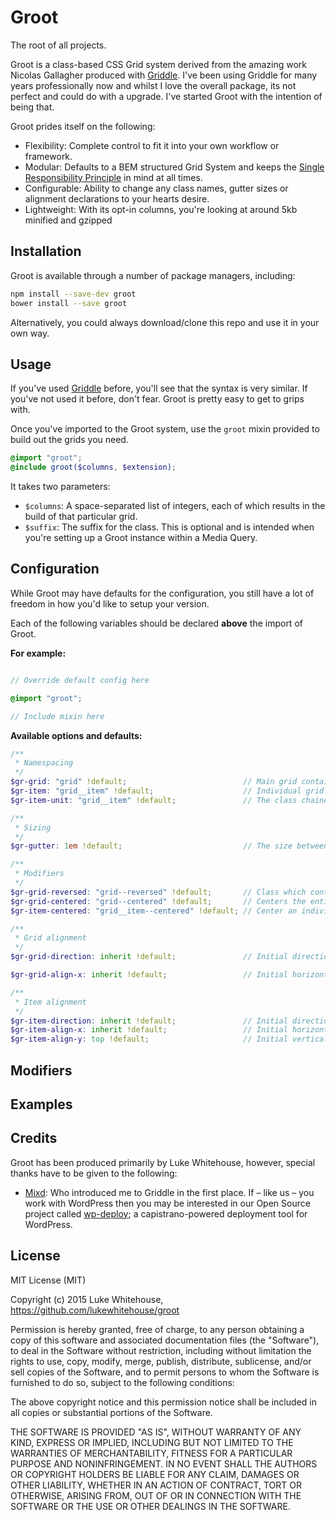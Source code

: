 # Groot
The root of all projects.

Groot is a class-based CSS Grid system derived from the amazing work Nicolas Gallagher produced with [Griddle](https://github.com/necolas/griddle). I've been using Griddle for many years professionally now and whilst I love the overall package, its not perfect and could do with a upgrade. I've started Groot with the intention of being that.

Groot prides itself on the following:

- Flexibility: Complete control to fit it into your own workflow or framework.
- Modular: Defaults to a BEM structured Grid System and keeps the [Single Responsibility Principle](https://en.wikipedia.org/wiki/Single_responsibility_principle) in mind at all times.
- Configurable: Ability to change any class names, gutter sizes or alignment declarations to your hearts desire.
- Lightweight: With its opt-in columns, you're looking at around 5kb minified and gzipped

## Installation

Groot is available through a number of package managers, including:

```sh
npm install --save-dev groot
bower install --save groot
```

Alternatively, you could always download/clone this repo and use it in your own way.

## Usage

If you've used [Griddle](https://github.com/necolas/griddle) before, you'll see that the syntax is very similar. If you've not used it before, don't fear. Groot is pretty easy to get to grips with.

Once you've imported to the Groot system, use the `groot` mixin provided to build out the grids you need.

```scss
@import "groot";
@include groot($columns, $extension);
```

It takes two parameters:

- `$columns`: A space-separated list of integers, each of which results in the build of that particular grid.
- `$suffix`: The suffix for the class. This is optional and is intended when you're setting up a Groot instance within a Media Query.


## Configuration
While Groot may have defaults for the configuration, you still have a lot of freedom in how you'd like to setup your version.

Each of the following variables should be declared **above** the import of Groot.

**For example:**

```scss

// Override default config here

@import "groot";

// Include mixin here
```

**Available options and defaults:**

```scss
/**
 * Namespacing
 */
$gr-grid: "grid" !default;                          // Main grid container which holds all elements
$gr-item: "grid__item" !default;                    // Individual grid item/cell/unit/whatever you want to call it.
$gr-item-unit: "grid__item" !default;               // The class chained onto the same element as above which controls the sizing.

/**
 * Sizing
 */
$gr-gutter: 1em !default;                           // The size between each grid item. Can use any CSS unit of measurement.

/**
 * Modifiers
 */
$gr-grid-reversed: "grid--reversed" !default;       // Class which controls the reversed direction of the grid. i.e. direction: rtl;
$gr-grid-centered: "grid--centered" !default;       // Centers the entire Grid, which grid items will inherit.
$gr-item-centered: "grid__item--centered" !default; // Center an individual item, rather than all items.

/**
 * Grid alignment
 */
$gr-grid-direction: inherit !default;               // Initial direction of the $gr-grid

$gr-grid-align-x: inherit !default;                 // Initial horizontal alignment of the $gr-grid.

/**
 * Item alignment
 */
$gr-item-direction: inherit !default;               // Initial direction of the $gr-item
$gr-item-align-x: inherit !default;                 // Initial horizontal alignment of the $gr-item
$gr-item-align-y: top !default;                     // Initial vertical alignment of the $gr-item
```

## Modifiers


## Examples


## Credits

Groot has been produced primarily by Luke Whitehouse, however, special thanks have to be given to the following:
- [Mixd](http://mixd.co.uk): Who introduced me to Griddle in the first place. If – like us – you work with WordPress then you may be interested in our Open Source project called [wp-deploy](https://github.com/Mixd/wp-deploy); a capistrano-powered deployment tool for WordPress.

## License

MIT License (MIT)

Copyright (c) 2015 Luke Whitehouse, https://github.com/lukewhitehouse/groot

Permission is hereby granted, free of charge, to any person obtaining a copy of this software and associated documentation files (the "Software"), to deal in the Software without restriction, including without limitation the rights to use, copy, modify, merge, publish, distribute, sublicense, and/or sell copies of the Software, and to permit persons to whom the Software is furnished to do so, subject to the following conditions:

The above copyright notice and this permission notice shall be included in all copies or substantial portions of the Software.

THE SOFTWARE IS PROVIDED "AS IS", WITHOUT WARRANTY OF ANY KIND, EXPRESS OR IMPLIED, INCLUDING BUT NOT LIMITED TO THE WARRANTIES OF MERCHANTABILITY, FITNESS FOR A PARTICULAR PURPOSE AND NONINFRINGEMENT. IN NO EVENT SHALL THE AUTHORS OR COPYRIGHT HOLDERS BE LIABLE FOR ANY CLAIM, DAMAGES OR OTHER LIABILITY, WHETHER IN AN ACTION OF CONTRACT, TORT OR OTHERWISE, ARISING FROM, OUT OF OR IN CONNECTION WITH THE SOFTWARE OR THE USE OR OTHER DEALINGS IN THE SOFTWARE.
